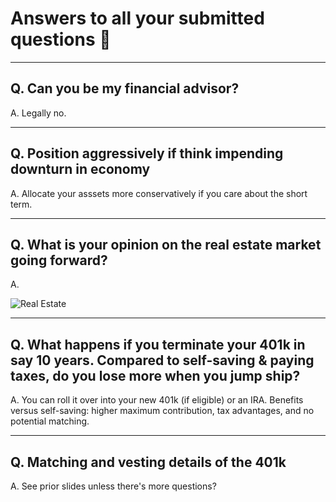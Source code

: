 # Answers to all your submitted questions 🙋‍  

---

## Q. Can you be my financial advisor? 
A. Legally no.

---

## Q. Position aggressively if think impending downturn in economy
A. Allocate your asssets more conservatively if you care about the short term.

---

## Q. What is your opinion on the real estate market going forward?

A. 

![Real Estate](https://i.gifer.com/Vw3K.gif)

---

## Q. What happens if you terminate your 401k in say 10 years. Compared to self-saving & paying taxes, do you lose more when you jump ship?

A. You can roll it over into your new 401k (if eligible) or an IRA. Benefits versus self-saving: higher maximum contribution, tax advantages, and no potential matching.

---

## Q. Matching and vesting details of the 401k

A. See prior slides unless there's more questions?